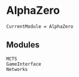 # AlphaZero

```@meta
CurrentModule = AlphaZero
```

## Modules

```@docs
MCTS
GameInterface
Networks
```
